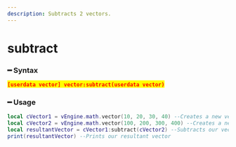 ```yaml
---
description: Subtracts 2 vectors.
---
```


# subtract

### ━ Syntax

<mark style="color:red;">**`[userdata vector] vector:subtract(userdata vector)`**</mark>

### ━ Usage

```lua
local cVector1 = vEngine.math.vector(10, 20, 30, 40) --Creates a new vector 1
local cVector2 = vEngine.math.vector(100, 200, 300, 400) --Creates a new vector 2
local resultantVector = cVector1:subtract(cVector2) --Subtracts our vectors
print(resultantVector) --Prints our resultant vector
```
